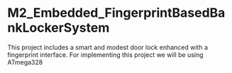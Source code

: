 # M2_Embedded_FingerprintBasedBankLockerSystem
This project includes a smart and modest door lock enhanced with a fingerprint interface. For implementing this project we will be using ATmega328
